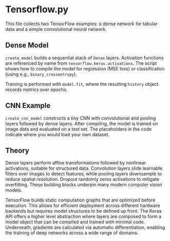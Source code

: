 # Tensorflow.py

This file collects two TensorFlow examples: a dense network for tabular data and a simple convolutional neural network.

## Dense Model

`create_model` builds a sequential stack of `Dense` layers. Activation functions are referenced by name from
`tensorflow.keras.activations`. The script shows how to compile the model for regression (MSE loss) or classification
(using e.g., `binary_crossentropy`).

Training is performed with `model.fit`, where the resulting `history` object records metrics over epochs.

## CNN Example

`create_cnn_model` constructs a tiny CNN with convolutional and pooling layers followed by dense layers. After
compiling, the model is trained on image data and evaluated on a test set. The placeholders in the code indicate where
you would load your own dataset.

## Theory

Dense layers perform affine transformations followed by nonlinear activations, suitable for structured data. Convolution
layers slide learnable filters over images to detect features, while pooling layers downsample to reduce spatial
resolution. Dropout randomly zeros activations to mitigate overfitting. These building blocks underpin many modern
computer vision models.

TensorFlow builds static computation graphs that are optimized before execution.
This allows for efficient deployment across different hardware backends but
requires model structures to be defined up front. The Keras API offers a higher
level abstraction where layers are composed to form a model object that can be
compiled and trained with minimal code. Underneath, gradients are calculated via
automatic differentiation, enabling the training of deep networks across a wide
range of domains.
